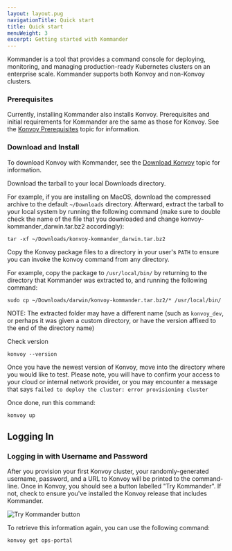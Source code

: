 ```yaml
---
layout: layout.pug
navigationTitle: Quick start
title: Quick start
menuWeight: 3
excerpt: Getting started with Kommander
---
```


Kommander is a tool that provides a command console for deploying, monitoring, and managing production-ready Kubernetes clusters on an enterprise scale. Kommander supports both Konvoy and non-Konvoy clusters.

### Prerequisites

Currently, installing Kommander also installs Konvoy. Prerequisites and initial requirements for Kommander are the same as those for Konvoy. See the [Konvoy Prerequisites](/ksphere/konvoy/latest/quick-start/#prequisites) topic for information.

### Download and Install

To download Konvoy with Kommander, see the [Download Konvoy](https://docs.d2iq.com/ksphere/konvoy/latest/download/) topic for information.

Download the tarball to your local Downloads directory.

For example, if you are installing on MacOS, download the compressed archive to the default `~/Downloads` directory.
Afterward, extract the tarball to your local system by running the following command (make sure to double check the name of the file that you downloaded and change konvoy-kommander_darwin.tar.bz2 accordingly):

```
tar -xf ~/Downloads/konvoy-kommander_darwin.tar.bz2
```

Copy the Konvoy package files to a directory in your user's `PATH` to ensure you can invoke the konvoy command from any directory.

For example, copy the package to `/usr/local/bin/` by returning to the directory that Kommander was extracted to, and running the following command: 

```
sudo cp ~/Downloads/darwin/konvoy-kommander.tar.bz2/* /usr/local/bin/
```

NOTE: The extracted folder may have a different name (such as `konvoy_dev`, or perhaps it was given a custom directory, or have the version affixed to the end of the directory name)

Check version

```
konvoy --version
```

Once you have the newest version of Konvoy, move into the directory where you would like to test. Please note, you will have to confirm your access to your cloud or internal network provider, or you may encounter a message that says `failed to deploy the cluster: error provisioning cluster`

Once done, run this command:

```
konvoy up
```

## Logging In

### Logging in with Username and Password

After you provision your first Konvoy cluster, your randomly-generated username, password, and a URL to Konvoy will be printed to the command-line. Once in Konvoy, you should see a button labelled "Try Kommander". If not, check to ensure you've installed the Konvoy release that includes Kommander.

![Try Kommander button](/ksphere/kommander/img/try-kommander.png)

To retrieve this information again, you can use the following command:

```
konvoy get ops-portal
```
